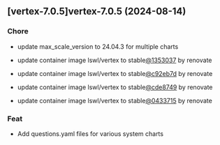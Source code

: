 

## [vertex-7.0.5]vertex-7.0.5 (2024-08-14)

### Chore



- update max_scale_version to 24.04.3 for multiple charts

- update container image lswl/vertex to stable[@1353037](https://github.com/1353037) by renovate

- update container image lswl/vertex to stable[@c92eb7d](https://github.com/c92eb7d) by renovate

- update container image lswl/vertex to stable[@cde8749](https://github.com/cde8749) by renovate

- update container image lswl/vertex to stable[@0433715](https://github.com/0433715) by renovate

### Feat



- Add questions.yaml files for various system charts